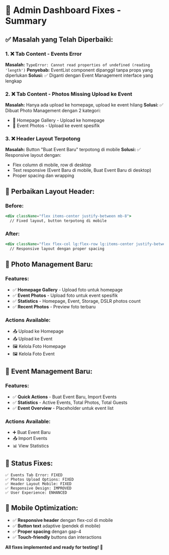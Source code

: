 # 🔧 Admin Dashboard Fixes - Summary

## ✅ **Masalah yang Telah Diperbaiki:**

### **1. ❌ Tab Content - Events Error**
**Masalah:** `TypeError: Cannot read properties of undefined (reading 'length')`
**Penyebab:** EventList component dipanggil tanpa props yang diperlukan
**Solusi:** ✅ Diganti dengan Event Management interface yang lengkap

### **2. ❌ Tab Content - Photos Missing Upload ke Event**
**Masalah:** Hanya ada upload ke homepage, upload ke event hilang
**Solusi:** ✅ Dibuat Photo Management dengan 2 kategori:
- 📸 Homepage Gallery - Upload ke homepage
- 📁 Event Photos - Upload ke event spesifik

### **3. ❌ Header Layout Terpotong**
**Masalah:** Button "Buat Event Baru" terpotong di mobile
**Solusi:** ✅ Responsive layout dengan:
- Flex column di mobile, row di desktop
- Text responsive (Event Baru di mobile, Buat Event Baru di desktop)
- Proper spacing dan wrapping

## 📱 **Perbaikan Layout Header:**

### **Before:**
```jsx
<div className="flex items-center justify-between mb-8">
  // Fixed layout, button terpotong di mobile
```

### **After:**
```jsx
<div className="flex flex-col lg:flex-row lg:items-center justify-between gap-4 mb-8">
  // Responsive layout dengan proper spacing
```

## 📸 **Photo Management Baru:**

### **Features:**
- ✅ **Homepage Gallery** - Upload foto untuk homepage
- ✅ **Event Photos** - Upload foto untuk event spesifik  
- ✅ **Statistics** - Homepage, Event, Storage, DSLR photos count
- ✅ **Recent Photos** - Preview foto terbaru

### **Actions Available:**
- 📤 Upload ke Homepage
- 📤 Upload ke Event
- 🖼️ Kelola Foto Homepage
- 🖼️ Kelola Foto Event

## 📅 **Event Management Baru:**

### **Features:**
- ✅ **Quick Actions** - Buat Event Baru, Import Events
- ✅ **Statistics** - Active Events, Total Photos, Total Guests
- ✅ **Event Overview** - Placeholder untuk event list

### **Actions Available:**
- ➕ Buat Event Baru
- 📤 Import Events
- 📊 View Statistics

## 🎯 **Status Fixes:**

```
✅ Events Tab Error: FIXED
✅ Photos Upload Options: FIXED  
✅ Header Layout Mobile: FIXED
✅ Responsive Design: IMPROVED
✅ User Experience: ENHANCED
```

## 📱 **Mobile Optimization:**

- ✅ **Responsive header** dengan flex-col di mobile
- ✅ **Button text** adaptive (pendek di mobile)
- ✅ **Proper spacing** dengan gap-4
- ✅ **Touch-friendly** buttons dan interactions

**All fixes implemented and ready for testing! 🚀**